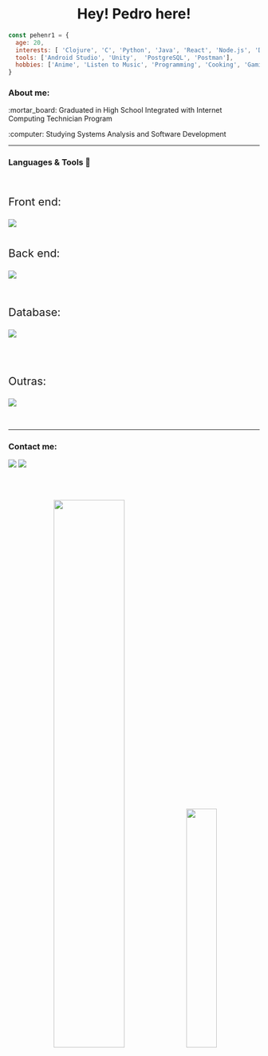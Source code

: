 <h1 align="center">Hey! Pedro here!</h1>
                                                                                                                     
```javascript
const pehenr1 = {
  age: 20,
  interests: [ 'Clojure', 'C', 'Python', 'Java', 'React', 'Node.js', 'Databases'],
  tools: ['Android Studio', 'Unity',  'PostgreSQL', 'Postman'],
  hobbies: ['Anime', 'Listen to Music', 'Programming', 'Cooking', 'Gaming']
}
```

<h3>About me:</h3>
<p>:mortar_board: Graduated in High School Integrated with Internet Computing Technician Program</p>
<p>:computer: Studying Systems Analysis and Software Development</p>

<hr>

<h3>Languages & Tools 👾 </h3><br>

<div>
  <p style="font-size: 22px;">Front end:</p>
  <a href="https://skillicons.dev">
    <img src="https://skillicons.dev/icons?i=html,css,js,jquery,react,bootstrap&perline=8&theme=dark" />
  </a>
</div>
<br>

<div style="margin-bottom: 15px;">
  <p style="font-size: 22px;">Back end:</p>
  <a href="https://skillicons.dev">
    <img src="https://skillicons.dev/icons?i=clojure,java,c,python,nodejs,php,kafka&perline=10&theme=dark" />
  </a>
</div>
<br>

<div style="margin-bottom: 35px;">
  <p style="font-size: 22px;">Database:</p>
  <a href="https://skillicons.dev">
    <img src="https://skillicons.dev/icons?i=postgres,mysql,sqlite,cassandra&perline=10&theme=dark" />
  </a>
</div>
<br>

<div style="margin-bottom: 15px;">
  <p style="font-size: 22px;">Outras:</p>
  <a href="https://skillicons.dev">
    <img src="https://skillicons.dev/icons?i=git,github,gitlab,npm,docker,postman&perline=10&theme=dark" />
  </a>
</div>
<br>

<hr>

<h3>Contact me:</h3>
<a href="mailto:aissahenrique@gmail.com"><img src="https://img.shields.io/badge/Gmail-D14836?style=for-the-badge&logo=gmail&logoColor=white" target="_blank"></a>
<a href="https://www.linkedin.com/in/pedroh-aissa" target="_blank"><img src="https://img.shields.io/badge/-LinkedIn-%230077B5?style=for-the-badge&logo=linkedin&logoColor=white" target="_blank"></a>

<br><br>

<div align='center'>
  <img width="53%"  src="https://github-readme-stats.vercel.app/api?username=pehenr1&show_icons=true&theme=radical&include_all_commits=true&count_private=true">
  <img width="35%" src="https://github-readme-stats.vercel.app/api/top-langs/?username=pehenr1&layout=compact&langs_count=16&theme=radical"/>
</div>
